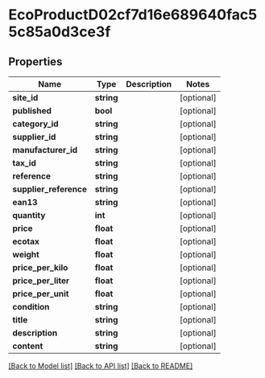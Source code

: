# EcoProductD02cf7d16e689640fac55c85a0d3ce3f

## Properties
Name | Type | Description | Notes
------------ | ------------- | ------------- | -------------
**site_id** | **string** |  | [optional] 
**published** | **bool** |  | [optional] 
**category_id** | **string** |  | [optional] 
**supplier_id** | **string** |  | [optional] 
**manufacturer_id** | **string** |  | [optional] 
**tax_id** | **string** |  | [optional] 
**reference** | **string** |  | [optional] 
**supplier_reference** | **string** |  | [optional] 
**ean13** | **string** |  | [optional] 
**quantity** | **int** |  | [optional] 
**price** | **float** |  | [optional] 
**ecotax** | **float** |  | [optional] 
**weight** | **float** |  | [optional] 
**price_per_kilo** | **float** |  | [optional] 
**price_per_liter** | **float** |  | [optional] 
**price_per_unit** | **float** |  | [optional] 
**condition** | **string** |  | [optional] 
**title** | **string** |  | [optional] 
**description** | **string** |  | [optional] 
**content** | **string** |  | [optional] 

[[Back to Model list]](../../README.md#documentation-for-models) [[Back to API list]](../../README.md#documentation-for-api-endpoints) [[Back to README]](../../README.md)

